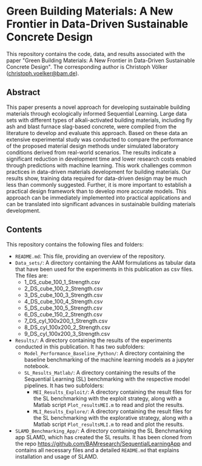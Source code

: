 # Green Building Materials: A New Frontier in Data-Driven Sustainable Concrete Design

This repository contains the code, data, and results associated with the paper "Green Building Materials: A New Frontier in Data-Driven Sustainable Concrete Design". The corresponding author is Christoph Völker (christoph.voelker@bam.de).

## Abstract

This paper presents a novel approach for developing sustainable building materials through ecologically informed Sequential Learning. Large data sets with different types of alkali-activated building materials, including fly ash and blast furnace slag-based concrete, were compiled from the literature to develop and evaluate this approach. Based on these data an extensive experimental study was conducted to compare the performance of the proposed material design methods under simulated laboratory conditions derived from real-world scenarios. The results indicate a significant reduction in development time and lower research costs enabled through predictions with machine learning. This work challenges common practices in data-driven materials development for building materials. Our results show, training data required for data-driven design may be much less than commonly suggested. Further, it is more important to establish a practical design framework than to develop more accurate models. This approach can be immediately implemented into practical applications and can be translated into significant advances in sustainable building materials development.

## Contents

This repository contains the following files and folders:

- `README.md`: This file, providing an overview of the repository.
- `Data_sets/`: A directory containing the AAM formulations as tabular data that have been used for the experiments in this publication as csv files. The files are:
    - 1_DS_cube_100_1_Strength.csv
    - 2_DS_cube_100_2_Strength.csv
    - 3_DS_cube_100_3_Strength.csv
    - 4_DS_cube_100_4_Strength.csv
    - 5_DS_cube_100_5_Strength.csv
    - 6_DS_cube_150_2_Strength.csv
    - 7_DS_cyl_100x200_1_Strength.csv
    - 8_DS_cyl_100x200_2_Strength.csv
    - 9_DS_cyl_100x200_3_Strength.csv
- `Results/`: A directory containing the results of the experiments conducted in this publication. It has two subfolders:
    - `Model_Performance_Baseline_Python/`: A directory containing the baseline benchmarking of the machine learning models as a jupyter notebook.
    - `SL_Results_Matlab/`: A directory containing the results of the Sequential Learning (SL) benchmarking with the respective model pipelines. It has two subfolders:
        - `MEI_Results_Exploit/`: A directory containing the result files for the SL benchmarking with the exploit strategy, along with a Matlab script `Plot_resultsMEI.m` to read and plot the results.
        - `MLI_Results_Explore/`: A directory containing the result files for the SL benchmarking with the explorative strategy, along with a Matlab script `Plot_resultsMLI.m` to read and plot the results.
- `SLAMD_Benchmarking_App/`: A directory containing the SL Benchmarking app SLAMD, which has created the SL results. It has been cloned from the repo https://github.com/BAMresearch/SequentialLearningApp and contains all necessary files and a detailed `README.md` that explains installation and usage of SLAMD.
